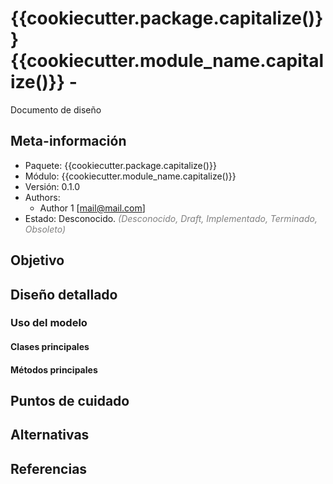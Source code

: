 # {{cookiecutter.package.capitalize()}} {{cookiecutter.module_name.capitalize()}} -
Documento de diseño

## Meta-información

- Paquete: {{cookiecutter.package.capitalize()}}
- Módulo: {{cookiecutter.module_name.capitalize()}}
- Versión: 0.1.0
- Authors:
    - Author 1 [<mail@mail.com>]
- Estado: Desconocido. <span style="color:gray">*(Desconocido, Draft, Implementado, Terminado, Obsoleto)*</span>

## Objetivo

## Diseño detallado

### Uso del modelo

#### Clases principales

#### Métodos principales

## Puntos de cuidado

## Alternativas

## Referencias
